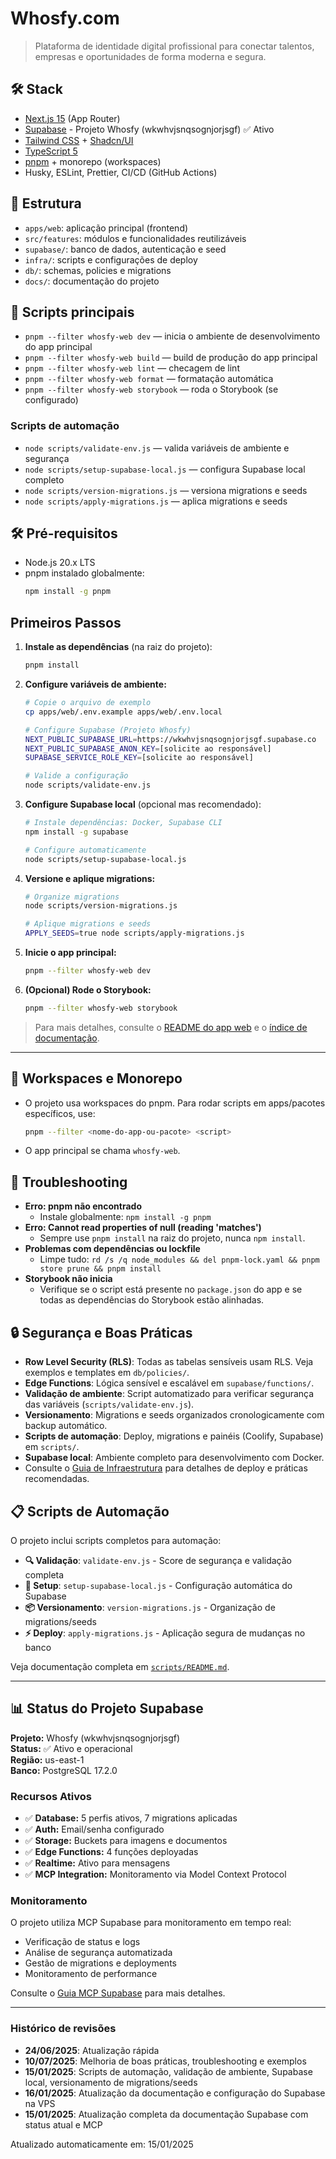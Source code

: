 # Whosfy.com

> Plataforma de identidade digital profissional para conectar talentos, empresas e oportunidades de forma moderna e segura.

## 🛠️ Stack
- [Next.js 15](https://nextjs.org/) (App Router)
- [Supabase](https://supabase.com/) - Projeto Whosfy (wkwhvjsnqsognjorjsgf) ✅ Ativo
- [Tailwind CSS](https://tailwindcss.com/) + [Shadcn/UI](https://ui.shadcn.com/)
- [TypeScript 5](https://www.typescriptlang.org/)
- [pnpm](https://pnpm.io/) + monorepo (workspaces)
- Husky, ESLint, Prettier, CI/CD (GitHub Actions)

## 📂 Estrutura
- `apps/web`: aplicação principal (frontend)
- `src/features`: módulos e funcionalidades reutilizáveis
- `supabase/`: banco de dados, autenticação e seed
- `infra/`: scripts e configurações de deploy
- `db/`: schemas, policies e migrations
- `docs/`: documentação do projeto

## 🚀 Scripts principais
- `pnpm --filter whosfy-web dev` — inicia o ambiente de desenvolvimento do app principal
- `pnpm --filter whosfy-web build` — build de produção do app principal
- `pnpm --filter whosfy-web lint` — checagem de lint
- `pnpm --filter whosfy-web format` — formatação automática
- `pnpm --filter whosfy-web storybook` — roda o Storybook (se configurado)

### Scripts de automação
- `node scripts/validate-env.js` — valida variáveis de ambiente e segurança
- `node scripts/setup-supabase-local.js` — configura Supabase local completo
- `node scripts/version-migrations.js` — versiona migrations e seeds
- `node scripts/apply-migrations.js` — aplica migrations e seeds

## 🛠️ Pré-requisitos
- Node.js 20.x LTS
- pnpm instalado globalmente:
  ```bash
  npm install -g pnpm
  ```

## Primeiros Passos

1. **Instale as dependências** (na raiz do projeto):
   ```bash
   pnpm install
   ```

2. **Configure variáveis de ambiente:**
   ```bash
   # Copie o arquivo de exemplo
   cp apps/web/.env.example apps/web/.env.local
   
   # Configure Supabase (Projeto Whosfy)
   NEXT_PUBLIC_SUPABASE_URL=https://wkwhvjsnqsognjorjsgf.supabase.co
   NEXT_PUBLIC_SUPABASE_ANON_KEY=[solicite ao responsável]
   SUPABASE_SERVICE_ROLE_KEY=[solicite ao responsável]
   
   # Valide a configuração
   node scripts/validate-env.js
   ```

3. **Configure Supabase local** (opcional mas recomendado):
   ```bash
   # Instale dependências: Docker, Supabase CLI
   npm install -g supabase
   
   # Configure automaticamente
   node scripts/setup-supabase-local.js
   ```

4. **Versione e aplique migrations:**
   ```bash
   # Organize migrations
   node scripts/version-migrations.js
   
   # Aplique migrations e seeds
   APPLY_SEEDS=true node scripts/apply-migrations.js
   ```

5. **Inicie o app principal:**
   ```bash
   pnpm --filter whosfy-web dev
   ```

6. **(Opcional) Rode o Storybook:**
   ```bash
   pnpm --filter whosfy-web storybook
   ```

> Para mais detalhes, consulte o [README do app web](./apps/web/README.md) e o [índice de documentação](./docs/README.md).

---

## 🧩 Workspaces e Monorepo
- O projeto usa workspaces do pnpm. Para rodar scripts em apps/pacotes específicos, use:
  ```bash
  pnpm --filter <nome-do-app-ou-pacote> <script>
  ```
- O app principal se chama `whosfy-web`.

## 🛟 Troubleshooting
- **Erro: pnpm não encontrado**
  - Instale globalmente: `npm install -g pnpm`
- **Erro: Cannot read properties of null (reading 'matches')**
  - Sempre use `pnpm install` na raiz do projeto, nunca `npm install`.
- **Problemas com dependências ou lockfile**
  - Limpe tudo: `rd /s /q node_modules && del pnpm-lock.yaml && pnpm store prune && pnpm install`
- **Storybook não inicia**
  - Verifique se o script está presente no `package.json` do app e se todas as dependências do Storybook estão alinhadas.

## 🔒 Segurança e Boas Práticas
- **Row Level Security (RLS)**: Todas as tabelas sensíveis usam RLS. Veja exemplos e templates em `db/policies/`.
- **Edge Functions**: Lógica sensível e escalável em `supabase/functions/`.
- **Validação de ambiente**: Script automatizado para verificar segurança das variáveis (`scripts/validate-env.js`).
- **Versionamento**: Migrations e seeds organizados cronologicamente com backup automático.
- **Scripts de automação**: Deploy, migrations e painéis (Coolify, Supabase) em `scripts/`.
- **Supabase local**: Ambiente completo para desenvolvimento com Docker.
- Consulte o [Guia de Infraestrutura](./docs/infraestrutura/infrastructure-and-operations-guide.md) para detalhes de deploy e práticas recomendadas.

## 📋 Scripts de Automação

O projeto inclui scripts completos para automação:

- **🔍 Validação**: `validate-env.js` - Score de segurança e validação completa
- **🚀 Setup**: `setup-supabase-local.js` - Configuração automática do Supabase
- **📦 Versionamento**: `version-migrations.js` - Organização de migrations/seeds
- **⚡ Deploy**: `apply-migrations.js` - Aplicação segura de mudanças no banco

Veja documentação completa em [`scripts/README.md`](./scripts/README.md).

---

## 📊 Status do Projeto Supabase

**Projeto:** Whosfy (wkwhvjsnqsognjorjsgf)  
**Status:** ✅ Ativo e operacional  
**Região:** us-east-1  
**Banco:** PostgreSQL 17.2.0  

### Recursos Ativos
- ✅ **Database:** 5 perfis ativos, 7 migrations aplicadas
- ✅ **Auth:** Email/senha configurado
- ✅ **Storage:** Buckets para imagens e documentos
- ✅ **Edge Functions:** 4 funções deployadas
- ✅ **Realtime:** Ativo para mensagens
- ✅ **MCP Integration:** Monitoramento via Model Context Protocol

### Monitoramento
O projeto utiliza MCP Supabase para monitoramento em tempo real:
- Verificação de status e logs
- Análise de segurança automatizada
- Gestão de migrations e deployments
- Monitoramento de performance

Consulte o [Guia MCP Supabase](./docs/infraestrutura/supabase-mcp-guia.md) para mais detalhes.

---

### Histórico de revisões

- **24/06/2025**: Atualização rápida
- **10/07/2025**: Melhoria de boas práticas, troubleshooting e exemplos
- **15/01/2025**: Scripts de automação, validação de ambiente, Supabase local, versionamento de migrations/seeds
- **16/01/2025**: Atualização da documentação e configuração do Supabase na VPS
- **15/01/2025**: Atualização completa da documentação Supabase com status atual e MCP

Atualizado automaticamente em: 15/01/2025
